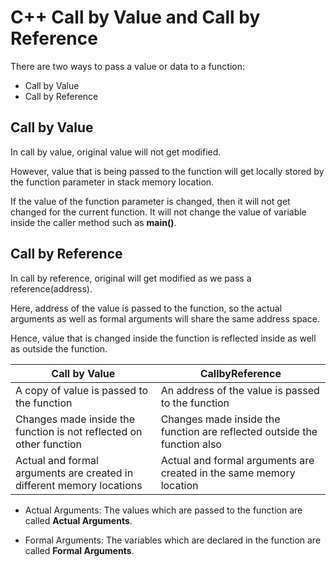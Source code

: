 # C++ Call by Value and Call by Reference

There are two ways to pass a value or data to a function:

- Call by Value
- Call by Reference

## Call by Value

In call by value, original value will not get modified.

However, value that is being passed to the function will get locally stored by the function parameter in stack memory location.

If the value of the function parameter is changed, then it will not get changed for the current function. It will not change the value of variable inside the caller method such as **main()**.

## Call by Reference

In call by reference, original will get modified as we pass a reference(address).

Here, address of the value is passed to the function, so the actual arguments as well as formal arguments will share the same address space.

Hence, value that is changed inside the function is reflected inside as well as outside the function.

| Call by Value                                                         | CallbyReference                                                          |
| --------------------------------------------------------------------- | ------------------------------------------------------------------------ |
| A copy of value is passed to the function                             | An address of the value is passed to the function                        |
| Changes made inside the function is not reflected on other function   | Changes made inside the function are reflected outside the function also |
| Actual and formal arguments are created in different memory locations | Actual and formal arguments are created in the same memory location      |

- Actual Arguments: The values which are passed to the function are called **Actual Arguments**.

- Formal Arguments: The variables which are declared in the function are called **Formal Arguments**.
